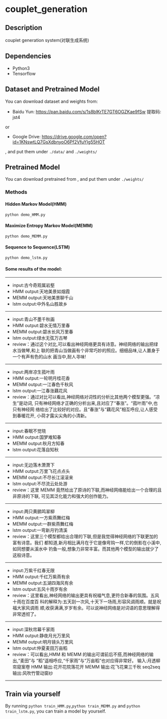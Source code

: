 # couplet_generation

## Description
couplet generation system(对联生成系统)

## Dependencies
- Python3
- Tensorflow


## Dataset and Pretrained Model
You can download dataset and weights from:

- Baidu Yun: https://pan.baidu.com/s/1s8blKrTE7GT6OGZKae9fSw 提取码: jst4

or

- Google Drive: https://drive.google.com/open?id=1KNswtLQ7GsXdbnyoO6Pf2VfuYIg55HOT

, and put them under `./data/` and `./weights/`

## Pretrained Model

You can download pretrained from , and put them under `./weights/`
 
### Methods

#### Hidden Markov Model(HMM)

`python demo_HMM.py`

#### Maximize Entropy Markov Model(MEMM)

`python demo_MEMM.py`

#### Sequence to Sequence(LSTM)

`python demo_lstm.py`

#### Some results of the model:
---
- input:古今奇观属岩壑
- HMM output:天地美景如烟霞
- MEMM output:天地美景聊千山
- lstm output:中外名山胜故乡

---

- input:青山不墨千秋画
- HMM output:碧水无情万里春
- MEMM output:碧水长风万里春
- lstm output:绿水无弦万古琴
- review：通过这个对比,可以看出神经网络更具有诗意。神经网络的输出把绿水当做琴,和上
联的把青山当做画有个非常巧妙的照应。细细品味,让人置身于一个有声有色的山水
画当中,耐人寻味!
---
- input:两岸凉生菰叶雨
- HMM output:一轮明月桂花香
- MEMM output:一江春色千秋风
- lstm output:一江春涨藕花风
- review：通过对比可以看出,神经网络对词性的分析比其他两个模型更强。“凉生”是动词,
只有神经网络才正确的分析出来,且对应了“春涨”。“菰叶雨”中,也只有神经网
络给出了比较好的对应。且“春涨”与“藕花风”相互呼应,让人感受到春暖花开,
小荷才露尖尖角的小清新。
---
- input:春眠不觉晓
- HMM output:国梦难知春
- MEMM output:秋月方知春
- lstm output:花落自知秋
---
- input:无边落木萧萧下
- HMM output:万里飞花点点头
- MEMM output:不尽长江滚滚来
- lstm output:不尽流云处处游
- review：这里 MEMM 竟然给出了原诗的下联,而神经网络能给出一个合理的且非原诗的下联,
可见其泛化能力和强大的创作能力。
---
- input:两只黄鹂鸣翠柳
- HMM output:一方紫燕舞红梅
- MEMM output:一群紫燕舞红梅
- lstm output:一弯新月钓清溪
- review：这里三个模型都给出合理的下联,但是我觉得神经网络的下联更加的富有诗意。我们
都知道,新月相比满月在于它是像弯钩一样,它的倒影在小溪中,如同想要从溪水中
钓鱼一般,想象力非常丰富。而其他两个模型的输出就少了这般诗意。
---
- input:万紫千红春无限
- HMM output:千红万紫燕有余
- MEMM output:五湖四海风有余
- lstm output:五风十雨岁有余
- review：这里看出,神经网络的输出更具有祝福气息,更符合新春的氛围。五风十雨在百度百
科的解释为:五天刮一次风,十天下一场雨,形容风调雨顺。就是祝福大家风调雨
顺,收获满满,岁岁有余。可以说神经网络是对词语的意思理解得非常透彻了。
---
- input:深秋帘幕千家雨
- HMM output:静夜月光万里风
- MEMM output:明月镜头万里风
- lstm output:仲夏麦田万亩稻
- review：可以看出,HMM 和 MEMM 的输出可谓前后不搭,而神经网络的输出,“麦田”与
“稻”遥相呼应,“千家雨”与“万亩稻”也对应得非常好。
输入:月透柳帘窥案卷
HMM 输出:花开花院落花开
MEMM 输出:花飞花果三千秋
seq2seq 输出:风吹竹管动窗纱
---

## Train via yourself
By running `python train_HMM.py`,`python train_MEMM.py` and `python train_lstm.py`, you can train a model by yourself.


